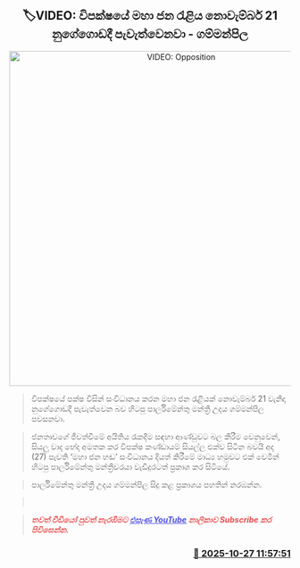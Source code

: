 <p align='center'><b><h2 align='center' title='VIDEO: Opposition's mass rally to be held in Nugegoda on November 21st - Gammanpila'>🏷VIDEO: විපක්ෂයේ මහා ජන රැළිය නොවැම්බර් 21 නුගේගොඩදී පැවැත්වෙනවා - ගම්මන්පිල</h2></b></p>
<p align='center'><img src='https://helakuru.sgp1.cdn.digitaloceanspaces.com/esana/images/lib/udaya-gammanpila-november-jk.jpg' width='600' alt='VIDEO: Opposition's mass rally to be held in Nugegoda on November 21st - Gammanpila'></p>

> විපක්ෂයේ පක්ෂ විසින් සංවිධානය කරන මහා ජන රැළියක් නොවැම්බර් 21 වැනිදා නුගේගොඩදී පැවැත්වෙන බව හිටපු පාර්ලිමේන්තු මන්ත්‍රී උදය ගම්මන්පිල පවසනවා.

> ජනතාවගේ ජීවත්වීමේ අයිතිය රැකදීම සඳහා ආණ්ඩුවට බල කිරීම වෙනුවෙන්, සියලු වාද භේද අමතක කර විපක්ෂ කණ්ඩායම් සියල්ල එක්ව සිටින බවයි අද (27) පැවති ‘මහා ජන හඬ’ සංවිධානය දියත් කිරීමේ මාධ්‍ය හමුවට එක් වෙමින් හිටපු පාර්ලිමේන්තු මන්ත්‍රීවරයා වැඩිදුරටත් ප්‍රකාශ කර සිටියේ.

> පාර්ලිමේන්තු මන්ත්‍රී උදය ගම්මන්පිල සිදු කළ ප්‍රකාශය පහතින් නරඹන්න.

>  

> <span style='color:#e64d4d'><em><span><strong>තවත් වීඩියෝ පුවත් නැරඹීමට </strong></span></em></span><a href='https://youtube.com/@esanamedia?si=UZCWEZmqFcpzlvdV'><span style='color:#4d4de6'><em><span><strong><u>එසැණ YouTube</u></strong></span></em></span></a><span style='color:#e64d4d'><em><span><strong> නාලිකාව Subscribe කර පිවිසෙන්න.</strong></span></em></span>



<h3 align='right'><a href='https://www.helakuru.lk/esana/p/114824/'>📅 2025-10-27 11:57:51</a></h3>
